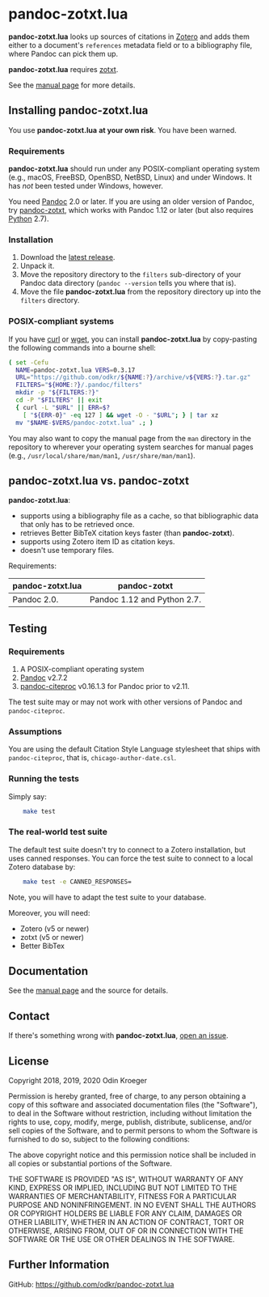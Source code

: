 # pandoc-zotxt.lua

**pandoc-zotxt.lua** looks up sources of citations in
[Zotero](https://www.zotero.org/) and adds them either to a
document's `references` metadata field or to a bibliography
file, where Pandoc can pick them up.

**pandoc-zotxt.lua** requires [zotxt](https://github.com/egh/zotxt/).

See the [manual page](man/pandoc-zotxt.lua.md) for more details.


## Installing **pandoc-zotxt.lua**

You use **pandoc-zotxt.lua** **at your own risk**. You have been warned.

### Requirements

**pandoc-zotxt.lua** should run under any POSIX-compliant operating system
(e.g., macOS, FreeBSD, OpenBSD, NetBSD, Linux) and under Windows. It has
*not* been tested under Windows, however.

You need [Pandoc](https://www.pandoc.org/) 2.0 or later. If you are using
an older version of Pandoc, try [pandoc-zotxt](https://github.com/egh/zotxt),
which works with Pandoc 1.12 or later (but also requires
[Python](https://www.python.org/) 2.7).

### Installation

1. Download the
   [latest release](https://github.com/odkr/pandoc-zotxt.lua/releases/latest).
2. Unpack it.
3. Move the repository directory to the `filters` sub-directory of your
   Pandoc data directory (`pandoc --version` tells you where that is).
4. Move the file **pandoc-zotxt.lua** from the repository directory
   up into the `filters` directory.

### POSIX-compliant systems

If you have [curl](https://curl.haxx.se/) or
[wget](https://www.gnu.org/software/wget/), you can
install **pandoc-zotxt.lua** by copy-pasting the
following commands into a bourne shell:

```sh
( set -Cefu
  NAME=pandoc-zotxt.lua VERS=0.3.17
  URL="https://github.com/odkr/${NAME:?}/archive/v${VERS:?}.tar.gz"
  FILTERS="${HOME:?}/.pandoc/filters"
  mkdir -p "${FILTERS:?}"
  cd -P "$FILTERS" || exit
  { curl -L "$URL" || ERR=$?
    [ "${ERR-0}" -eq 127 ] && wget -O - "$URL"; } | tar xz
  mv "$NAME-$VERS/pandoc-zotxt.lua" .; )
```

You may also want to copy the manual page from the `man` directory in the
repository to wherever your operating system searches for manual pages
(e.g., `/usr/local/share/man/man1`, `/usr/share/man/man1`).


## **pandoc-zotxt.lua** vs. **pandoc-zotxt**

**pandoc-zotxt.lua**:

* supports using a bibliography file as a cache, so that
  bibliographic data that only has to be retrieved once.
* retrieves Better BibTeX citation keys faster (than **pandoc-zotxt**).
* supports using Zotero item ID as citation keys.
* doesn't use temporary files.

Requirements:

| **pandoc-zotxt.lua** | **pandoc-zotxt**            |
| ---------------------| --------------------------- |
| Pandoc 2.0.          | Pandoc 1.12 and Python 2.7. |


## Testing

### Requirements

1. A POSIX-compliant operating system
2. [Pandoc](https://www.pandoc.org/) v2.7.2
3. [pandoc-citeproc](https://github.com/jgm/pandoc-citeproc) v0.16.1.3 for Pandoc prior to v2.11.

The test suite may or may not work with other versions of
Pandoc and `pandoc-citeproc`.

### Assumptions

You are using the default Citation Style Language stylesheet that ships with
`pandoc-citeproc`, that is, `chicago-author-date.csl`.


### Running the tests

Simply say:

```sh
    make test
```

### The real-world test suite

The default test suite doesn't try to connect to a Zotero installation,
but uses canned responses. You can force the test suite to connect
to a local Zotero database by:

```sh
    make test -e CANNED_RESPONSES=
```

Note, you will have to adapt the test suite to your database.

Moreover, you will need:

* Zotero (v5 or newer)
* zotxt (v5 or newer)
* Better BibTex


## Documentation

See the [manual page](man/pandoc-zotxt.lua.md)
and the source for details.


## Contact

If there's something wrong with **pandoc-zotxt.lua**,
[open an issue](https://github.com/odkr/pandoc-zotxt.lua/issues).


## License

Copyright 2018, 2019, 2020 Odin Kroeger

Permission is hereby granted, free of charge, to any person obtaining a copy
of this software and associated documentation files (the "Software"), to deal
in the Software without restriction, including without limitation the rights
to use, copy, modify, merge, publish, distribute, sublicense, and/or sell
copies of the Software, and to permit persons to whom the Software is
furnished to do so, subject to the following conditions:

The above copyright notice and this permission notice shall be included in
all copies or substantial portions of the Software.

THE SOFTWARE IS PROVIDED "AS IS", WITHOUT WARRANTY OF ANY KIND, EXPRESS OR
IMPLIED, INCLUDING BUT NOT LIMITED TO THE WARRANTIES OF MERCHANTABILITY,
FITNESS FOR A PARTICULAR PURPOSE AND NONINFRINGEMENT. IN NO EVENT SHALL THE
AUTHORS OR COPYRIGHT HOLDERS BE LIABLE FOR ANY CLAIM, DAMAGES OR OTHER
LIABILITY, WHETHER IN AN ACTION OF CONTRACT, TORT OR OTHERWISE, ARISING FROM,
OUT OF OR IN CONNECTION WITH THE SOFTWARE OR THE USE OR OTHER DEALINGS IN THE
SOFTWARE.


## Further Information

GitHub:
    <https://github.com/odkr/pandoc-zotxt.lua>
